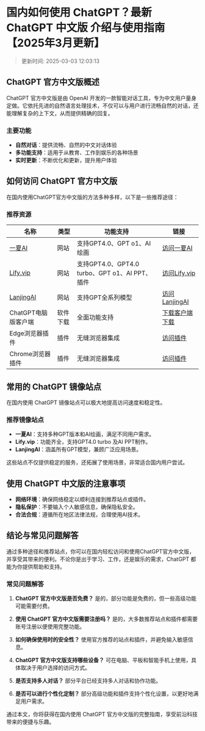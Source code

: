 # 国内如何使用 ChatGPT？最新 ChatGPT 中文版 介绍与使用指南【2025年3月更新】
>更新时间: 2025-03-03 12:03:13

## ChatGPT 官方中文版概述
ChatGPT 官方中文版是由 OpenAI 开发的一款智能对话工具，专为中文用户量身定做。它依托先进的自然语言处理技术，不仅可以与用户进行流畅自然的对话，还能理解复杂的上下文，从而提供精确的回复。

### 主要功能
- **自然对话**：提供流畅、自然的中文对话体验
- **多功能支持**：适用于从教育、工作到娱乐的各种场景
- **实时更新**：不断优化和更新，提升用户体验

## 如何访问 ChatGPT 官方中文版
在国内使用ChatGPT官方中文版的方法多种多样，以下是一些推荐途径：

### 推荐资源
| 名称 | 类型 | 功能支持 | 链接 |
| --- | --- | --- | --- |
| [一夏AI](https://www.yixiaai.com) | 网站 | 支持GPT4.0、GPT o1、AI绘画 | [访问一夏AI](https://www.yixiaai.com) |
| [Lify.vip](https://chat.lify.vip) | 网站 | 支持GPT4.0、GPT4.0 turbo、GPT o1、AI PPT、插件 | [访问Lify.vip](https://chat.lify.vip) |
| [LanjingAI](https://guide1.lanjing.ai) | 网站 | 支持GPT全系列模型 | [访问LanjingAI](https://guide1.lanjing.ai) |
| ChatGPT电脑版客户端 | 软件下载 | 全面功能支持 | [下载客户端下载](https://chatknow.lify.vip/software/AI%E6%99%BA%E6%85%A7%E5%B2%9B_1.0.0_x64_zh-CN.msi) |
| Edge浏览器插件 | 插件 | 无缝浏览器集成 | [访问插件](https://microsoftedge.microsoft.com/addons/detail/chatgpt%E4%B8%AD%E6%96%87%E7%89%88%EF%BC%88%E4%B8%AD%E6%96%87%E7%95%8C%E9%9D%A2%E3%80%81%E5%AF%B9%E8%AF%9D%E3%80%81%E5%86%99%E4%BD%9C%E3%80%81%E7%BB%98%E7%94%BB/lmlenkgcieicbnpobkhmpcgmamahahil) |
| Chrome浏览器插件 | 插件 | 无缝浏览器集成 | [访问插件](https://chromewebstore.google.com/detail/chatgpt%E4%B8%AD%E6%96%87%E7%89%88%EF%BC%88ai-%E6%99%BA%E6%85%A7%E5%B2%9B%EF%BC%89/jffjfhngfgcglmjjpakgekefpegmhkll?hl=zh-CN&utm_source=ext_sidebar) |

## 常用的 ChatGPT 镜像站点
在国内使用 ChatGPT 镜像站点可以极大地提高访问速度和稳定性。

### 推荐镜像站点
- **一夏AI**：支持多种GPT版本和AI绘画，满足不同用户需求。
- **Lify.vip**：功能齐全，支持GPT4.0 turbo 及AI PPT制作。
- **LanjingAI**：涵盖所有GPT模型，兼顾广泛应用场景。

这些站点不仅提供稳定的服务，还拓展了使用场景，非常适合国内用户尝试。

## 使用 ChatGPT 中文版的注意事项
- **网络环境**：确保网络稳定以顺利连接到推荐站点或插件。
- **隐私保护**：不要输入个人敏感信息，确保隐私安全。
- **合法合规**：遵循所在地区法律法规，合理使用AI技术。

## 结论与常见问题解答
通过多种途径和推荐站点，你可以在国内轻松访问和使用ChatGPT官方中文版，并享受其带来的便利。不论你是出于学习、工作，还是娱乐的需求，ChatGPT 都能为你提供帮助和支持。

### 常见问题解答

1. **ChatGPT 官方中文版是否免费？**
   是的，部分功能是免费的，但一些高级功能可能需要付费。

2. **使用 ChatGPT 官方中文版需要注册吗？**
   是的，大多数推荐站点和插件都需要账号注册以便使用完整功能。

3. **如何确保使用时的安全性？**
   使用官方推荐的站点和插件，并避免输入敏感信息。

4. **ChatGPT 官方中文版支持哪些设备？**
   可在电脑、平板和智能手机上使用，具体取决于用户选择的访问方式。

5. **是否支持多人对话？**
   部分平台已经支持多人对话和协作功能。

6. **是否可以进行个性化定制？**
   部分高级功能和插件支持个性化设置，以更好地满足用户需求。

通过本文，你将获得在国内使用 ChatGPT 官方中文版的完整指南，享受前沿科技带来的便捷与乐趣。
